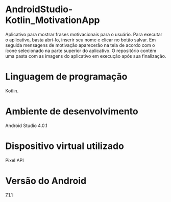 # AndroidStudio-Kotlin_MotivationApp
Aplicativo para mostrar frases motivacionais para o usuário. Para executar o aplicativo, basta abri-lo, inserir seu nome e clicar no botão salvar. Em seguida mensagens
de motivação aparecerão na tela de acordo com o ícone selecionado na parte superior do aplicativo. O repositório contém uma pasta com as imagens do aplicativo em execução após sua finalização.

# Linguagem de programação
Kotlin.

# Ambiente de desenvolvimento
Android Studio 4.0.1

# Dispositivo virtual utilizado
Pixel API

# Versão do Android
7.1.1

